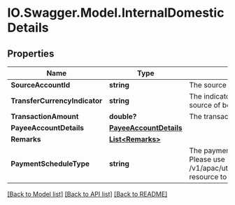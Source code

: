 # IO.Swagger.Model.InternalDomesticDetails
## Properties

Name | Type | Description | Notes
------------ | ------------- | ------------- | -------------
**SourceAccountId** | **string** | The source account identifier in encrypted format. | 
**TransferCurrencyIndicator** | **string** | The indicator to determine if transfer is to be settled in source of benefciary currency | 
**TransactionAmount** | **double?** | The transaction amount | 
**PayeeAccountDetails** | [**PayeeAccountDetails**](PayeeAccountDetails.md) |  | [optional] 
**Remarks** | [**List&lt;Remarks&gt;**](Remarks.md) |  | [optional] 
**PaymentScheduleType** | **string** | The payment schedule type. This is a reference data. Please use /v1/apac/utilities/referenceData/{paymentScheduleType} resource to get valid value of this field. | [optional] 

[[Back to Model list]](../README.md#documentation-for-models) [[Back to API list]](../README.md#documentation-for-api-endpoints) [[Back to README]](../README.md)

